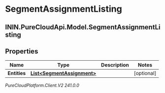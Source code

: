 # SegmentAssignmentListing

## ININ.PureCloudApi.Model.SegmentAssignmentListing

## Properties

|Name | Type | Description | Notes|
|------------ | ------------- | ------------- | -------------|
| **Entities** | [**List&lt;SegmentAssignment&gt;**](SegmentAssignment) |  | [optional] |



_PureCloudPlatform.Client.V2 241.0.0_
